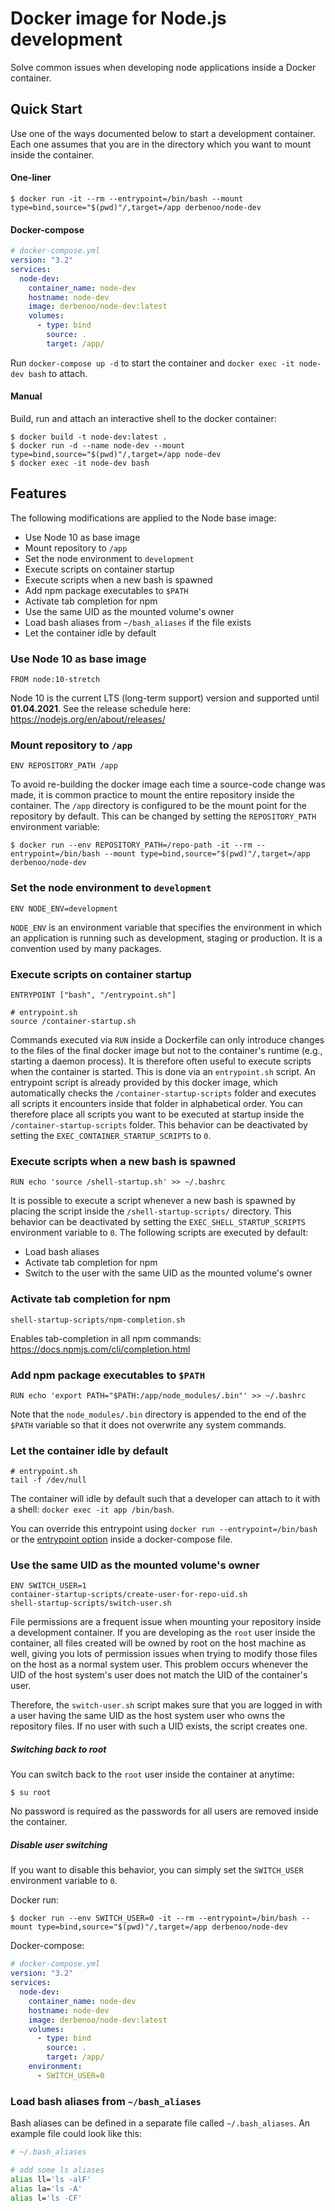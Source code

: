 # Docker image for Node.js development

Solve common issues when developing node applications inside a Docker container.

## Quick Start

Use one of the ways documented below to start a development container. Each one assumes that you are in the directory which you want to mount inside the container.

#### One-liner

```
$ docker run -it --rm --entrypoint=/bin/bash --mount type=bind,source="$(pwd)"/,target=/app derbenoo/node-dev
```

#### Docker-compose

```yml
# docker-compose.yml
version: "3.2"
services:
  node-dev:
    container_name: node-dev
    hostname: node-dev
    image: derbenoo/node-dev:latest
    volumes:
      - type: bind
        source: .
        target: /app/
```

Run `docker-compose up -d` to start the container and `docker exec -it node-dev bash` to attach.

#### Manual

Build, run and attach an interactive shell to the docker container:

```
$ docker build -t node-dev:latest .
$ docker run -d --name node-dev --mount type=bind,source="$(pwd)"/,target=/app node-dev
$ docker exec -it node-dev bash
```

## Features

The following modifications are applied to the Node base image:

- Use Node 10 as base image
- Mount repository to `/app`
- Set the node environment to `development`
- Execute scripts on container startup
- Execute scripts when a new bash is spawned
- Add npm package executables to `$PATH`
- Activate tab completion for npm
- Use the same UID as the mounted volume's owner
- Load bash aliases from `~/bash_aliases` if the file exists
- Let the container idle by default

### Use Node 10 as base image

```
FROM node:10-stretch
```

Node 10 is the current LTS (long-term support) version and supported until **01.04.2021**. See the release schedule here: https://nodejs.org/en/about/releases/

### Mount repository to `/app`

```
ENV REPOSITORY_PATH /app
```

To avoid re-building the docker image each time a source-code change was made, it is common practice to mount the entire repository inside the container. The `/app` directory is configured to be the mount point for the repository by default. This can be changed by setting the `REPOSITORY_PATH` environment variable:

```
$ docker run --env REPOSITORY_PATH=/repo-path -it --rm --entrypoint=/bin/bash --mount type=bind,source="$(pwd)"/,target=/app derbenoo/node-dev
```

### Set the node environment to `development`

```
ENV NODE_ENV=development
```

`NODE_ENV` is an environment variable that specifies the environment in which an application is running such as development, staging or production. It is a convention used by many packages.

### Execute scripts on container startup

```
ENTRYPOINT ["bash", "/entrypoint.sh"]

# entrypoint.sh
source /container-startup.sh
```

Commands executed via `RUN` inside a Dockerfile can only introduce changes to the files of the final docker image but not to the container's runtime (e.g., starting a daemon process). It is therefore often useful to execute scripts when the container is started. This is done via an `entrypoint.sh` script. An entrypoint script is already provided by this docker image, which automatically checks the `/container-startup-scripts` folder and executes all scripts it encounters inside that folder in alphabetical order. You can therefore place all scripts you want to be executed at startup inside the `/container-startup-scripts` folder. This behavior can be deactivated by setting the `EXEC_CONTAINER_STARTUP_SCRIPTS` to `0`.

### Execute scripts when a new bash is spawned

```
RUN echo 'source /shell-startup.sh' >> ~/.bashrc
```

It is possible to execute a script whenever a new bash is spawned by placing the script inside the `/shell-startup-scripts/` directory. This behavior can be deactivated by setting the `EXEC_SHELL_STARTUP_SCRIPTS` environment variable to `0`. The following scripts are executed by default:
- Load bash aliases
- Activate tab completion for npm
- Switch to the user with the same UID as the mounted volume's owner  


### Activate tab completion for npm

```
shell-startup-scripts/npm-completion.sh
```

Enables tab-completion in all npm commands: https://docs.npmjs.com/cli/completion.html

### Add npm package executables to `$PATH`

```
RUN echo 'export PATH="$PATH:/app/node_modules/.bin"' >> ~/.bashrc
```

Note that the `node_modules/.bin` directory is appended to the end of the `$PATH` variable so that it does not overwrite any system commands.

### Let the container idle by default

```
# entrypoint.sh
tail -f /dev/null
```

The container will idle by default such that a developer can attach to it with a shell: `docker exec -it app /bin/bash`.

You can override this entrypoint using `docker run --entrypoint=/bin/bash` or the [entrypoint option](https://docs.docker.com/compose/compose-file/#entrypoint) inside a docker-compose file.

### Use the same UID as the mounted volume's owner

```
ENV SWITCH_USER=1
container-startup-scripts/create-user-for-repo-uid.sh
shell-startup-scripts/switch-user.sh
```

File permissions are a frequent issue when mounting your repository inside a development container. If you are developing as the `root` user inside the container, all files created will be owned by root on the host machine as well, giving you lots of permission issues when trying to modify those files on the host as a normal system user. This problem occurs whenever the UID of the host system's user does not match the UID of the container's user.

Therefore, the `switch-user.sh` script makes sure that you are logged in with a user having the same UID as the host system user who owns the repository files. If no user with such a UID exists, the script creates one.

##### Switching back to root

You can switch back to the `root` user inside the container at anytime:

```
$ su root
```

No password is required as the passwords for all users are removed inside the container.

##### Disable user switching

If you want to disable this behavior, you can simply set the `SWITCH_USER` environment variable to `0`.

Docker run:

```
$ docker run --env SWITCH_USER=0 -it --rm --entrypoint=/bin/bash --mount type=bind,source="$(pwd)"/,target=/app derbenoo/node-dev
```

Docker-compose:

```yml
# docker-compose.yml
version: "3.2"
services:
  node-dev:
    container_name: node-dev
    hostname: node-dev
    image: derbenoo/node-dev:latest
    volumes:
      - type: bind
        source: .
        target: /app/
    environment:
      - SWITCH_USER=0
```

### Load bash aliases from `~/bash_aliases`

Bash aliases can be defined in a separate file called `~/.bash_aliases`. An example file could look like this:

```sh
# ~/.bash_aliases

# add some ls aliases
alias ll='ls -alF'
alias la='ls -A'
alias l='ls -CF'
```
